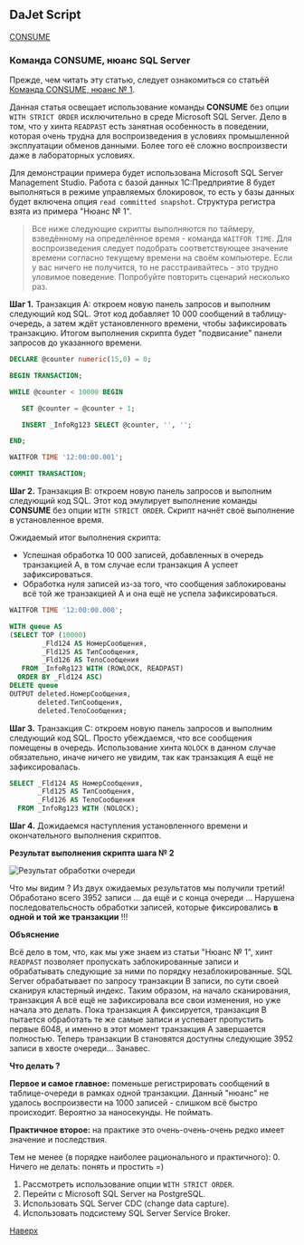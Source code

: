 ## DaJet Script

[CONSUME](https://github.com/zhichkin/dajet/tree/main/doc/dajet-script/databases/consume/README.md)

### Команда CONSUME, нюанс SQL Server

Прежде, чем читать эту статью, следует ознакомиться со статьёй [Команда CONSUME, нюанс № 1](https://github.com/zhichkin/dajet/blob/main/doc/dajet-script/databases/consume/nuances/one/README.md).

Данная статья освещает использование команды **CONSUME** без опции ```WITH STRICT ORDER``` исключительно в среде Microsoft SQL Server. Дело в том, что у хинта ```READPAST``` есть занятная особенность в поведении, которая очень трудна для воспроизведения в условиях промышленной эксплуатации обменов данными. Более того её сложно воспроизвести даже в лабораторных условиях.

Для демонстрации примера будет использована Microsoft SQL Server Management Studio. Работа с базой данных 1С:Предприятие 8 будет выполняться в режиме управляемых блокировок, то есть у базы данных будет включена опция ```read committed snapshot```. Структура регистра взята из примера "Нюанс № 1".

> Все ниже следующие скрипты выполняются по таймеру, взведённому на определённое время - команда ```WAITFOR TIME```. Для воспроизведения следует подобрать соответствующее значение времени согласно текущему времени на своём компьютере. Если у вас ничего не получится, то не расстраивайтесь - это трудно уловимое поведение. Попробуйте повторить сценарий несколько раз.

**Шаг 1.** Транзакция A: откроем новую панель запросов и выполним следующий код SQL. Этот код добавляет 10 000 сообщений в таблицу-очередь, а затем ждёт установленного времени, чтобы зафиксировать транзакцию. Итогом выполнения скрипта будет "подвисание" панели запросов до указанного времени.

```SQL
DECLARE @counter numeric(15,0) = 0;

BEGIN TRANSACTION;

WHILE @counter < 10000 BEGIN

   SET @counter = @counter + 1;

   INSERT _InfoRg123 SELECT @counter, '', '';

END;

WAITFOR TIME '12:00:00.001';

COMMIT TRANSACTION;
```

**Шаг 2.** Транзакция B: откроем новую панель запросов и выполним следующий код SQL. Этот код эмулирует выполнение команды **CONSUME** без опции ```WITH STRICT ORDER```. Скрипт начнёт своё выполнение в установленное время.

Ожидаемый итог выполнения скрипта:
- Успешная обработка 10 000 записей, добавленных в очередь транзакцией A, в том случае если транзакция A успеет зафиксироваться.
- Обработка нуля записей из-за того, что сообщения заблокированы всё той же транзакцией A и она ещё не успела зафиксироваться.

```SQL
WAITFOR TIME '12:00:00.000';

WITH queue AS 
(SELECT TOP (10000)
        _Fld124 AS НомерСообщения,
        _Fld125 AS ТипСообщения,
        _Fld126 AS ТелоСообщения
   FROM _InfoRg123 WITH (ROWLOCK, READPAST)
  ORDER BY _Fld124 ASC)
DELETE queue
OUTPUT deleted.НомерСообщения,
       deleted.ТипСообщения,
       deleted.ТелоСообщения;
```

**Шаг 3.** Транзакция C: откроем новую панель запросов и выполним следующий код SQL. Просто убеждаемся, что все сообщения помещены в очередь. Использование хинта ```NOLOCK``` в данном случае обязательно, иначе ничего не увидим, так как транзакция A ещё не зафиксировалась.

```SQL
SELECT _Fld124 AS НомерСообщения,
       _Fld125 AS ТипСообщения,
       _Fld126 AS ТелоСообщения
  FROM _InfoRg123 WITH (NOLOCK);
```

**Шаг 4.** Дожидаемся наступления установленного времени и окончательного выполнения скриптов.

**Результат выполнения скрипта шага № 2**

![Результат обработки очереди](https://github.com/zhichkin/dajet/blob/main/doc/img/sql-server-consume-nuance.png)

Что мы видим ? Из двух ожидаемых результатов мы получили третий! Обработано всего 3952 записи ... да ещё и с конца очереди ... Нарушена последовательсность обработки записей, которые фиксировались **в одной и той же транзакции** !!!

**Объяснение**

Всё дело в том, что, как мы уже знаем из статьи "Нюанс № 1", хинт ```READPAST``` позволяет пропускать заблокированные записи и обрабатывать следующие за ними по порядку незаблокированные. SQL Server обрабатывает по запросу транзакции B записи, по сути своей сканируя кластерный индекс. Таким образом, на начало сканирования, транзакция A всё ещё не зафиксировала все свои изменения, но уже начала это делать. Пока транзакция A фиксируется, транзакция B пытается обработать те же самые записи и успевает пропустить первые 6048, и именно в этот момент транзакция A завершается полностью. Теперь транзакции B становятся доступны следующие 3952 записи в хвосте очереди... Занавес.

**Что делать ?**

**Первое и самое главное:** поменьше регистрировать сообщений в таблице-очереди в рамках одной транзакции. Данный "нюанс" не удалось воспроизвести на 1000 записей - слишком всё быстро происходит. Вероятно за наносекунды. Не поймать.

**Практичное второе:** на практике это очень-очень-очень редко имеет значение и последствия.

Тем не менее (в порядке наиболее рационального и практичного):
0. Ничего не делать: понять и простить =)
1. Рассмотреть использование опции ```WITH STRICT ORDER```.
2. Перейти с Microsoft SQL Server на PostgreSQL.
3. Использовать SQL Server CDC (change data capture).
4. Использовать подсистему SQL Server Service Broker.

[Наверх](#команда-consume-нюанс-sql-server)
